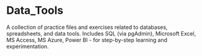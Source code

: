 # Data_Tools
A collection of practice files and exercises related to databases, spreadsheets, and data tools. Includes SQL (via pgAdmin), Microsoft Excel, MS Access, MS Azure, Power BI - for step-by-step learning and experimentation.
